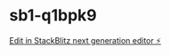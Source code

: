 # sb1-q1bpk9

[Edit in StackBlitz next generation editor ⚡️](https://stackblitz.com/~/github.com/dcanalesmasaval/sb1-q1bpk9)